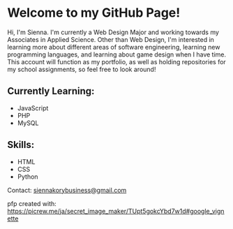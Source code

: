 
  # Welcome to my GitHub Page!
  
  Hi, I'm Sienna. I'm currently a Web Design Major and working towards my Associates in Applied Science.
  Other than Web Design, I'm interested in learning more about different areas of software engineering, learning new programming languages, and learning about game design when I have time.
  This account will function as my portfolio, as well as holding repositories for my school assignments, so feel free to look around!

  
  ## Currently Learning:
  
  - JavaScript
  - PHP
  - MySQL


  ## Skills:
  
  - HTML
  - CSS
  - Python

  Contact: siennakorybusiness@gmail.com

  pfp created with: https://picrew.me/ja/secret_image_maker/TUpt5gokcYbd7w1d#google_vignette
